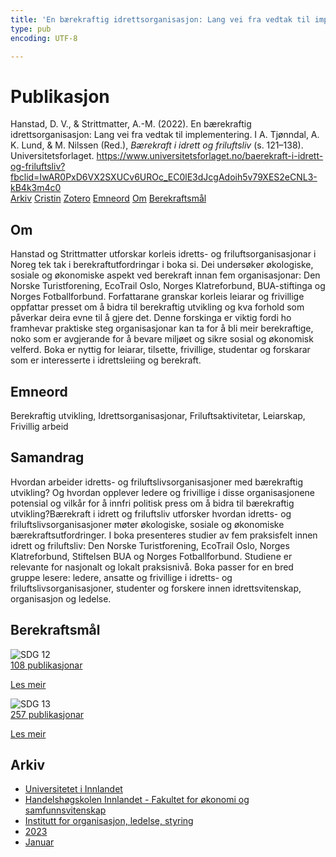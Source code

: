 ```yaml
---
title: 'En bærekraftig idrettsorganisasjon: Lang vei fra vedtak til implementering'
type: pub
encoding: UTF-8

---
```

<h1>Publikasjon</h1>
<article id="csl-bib-container-6Y758V5P" class="csl-bib-container">
  <div class="csl-bib-body"> <div class="csl-entry">Hanstad, D. V., &#38; Strittmatter, A.-M. (2022). En bærekraftig idrettsorganisasjon: Lang vei fra vedtak til implementering. I A. Tjønndal, A. K. Lund, &#38; M. Nilssen (Red.), <i>Bærekraft i idrett og friluftsliv</i> (s. 121–138). Universitetsforlaget. <a href="https://www.universitetsforlaget.no/baerekraft-i-idrett-og-friluftsliv?fbclid=IwAR0PxD6VX2SXUCv6UROc_EC0lE3dJcgAdoih5v79XES2eCNL3-kB4k3m4c0">https://www.universitetsforlaget.no/baerekraft-i-idrett-og-friluftsliv?fbclid=IwAR0PxD6VX2SXUCv6UROc_EC0lE3dJcgAdoih5v79XES2eCNL3-kB4k3m4c0</a></div> </div>
  <div class="csl-bib-buttons">
    <a href="#taxonomy-article-6Y758V5P" alt="archive" class="csl-bib-button">Arkiv</a>
    <a href="https://app.cristin.no/results/show.jsf?id=2116172" alt="Cristin" class="csl-bib-button">Cristin</a>
    <a href="http://zotero.org/groups/5881554/items/6Y758V5P" alt="Zotero" class="csl-bib-button">Zotero</a>
    <a href="#keywords-article-6Y758V5P" alt="keywords" class="csl-bib-button">Emneord</a>
    <a href="#about-article-6Y758V5P" alt="about_pub" class="csl-bib-button">Om</a>
    <a href="#sdg-article-6Y758V5P" alt="sdg" class="csl-bib-button">Berekraftsmål</a>
  </div>
  <div id="csl-bib-meta-container-6Y758V5P"></div>
</article>
<div id="csl-bib-meta-6Y758V5P" class="csl-bib-meta">
  <article id="about-article-6Y758V5P" class="about_pub-article">
    <h1>Om</h1>
    Hanstad og Strittmatter utforskar korleis idretts- og friluftsorganisasjonar i Noreg tek tak i berekraftutfordringar i boka si. Dei undersøker økologiske, sosiale og økonomiske aspekt ved berekraft innan fem organisasjonar: Den Norske Turistforening, EcoTrail Oslo, Norges Klatreforbund, BUA-stiftinga og Norges Fotballforbund. Forfattarane granskar korleis leiarar og frivillige oppfattar presset om å bidra til berekraftig utvikling og kva forhold som påverkar deira evne til å gjere det. Denne forskinga er viktig fordi ho framhevar praktiske steg organisasjonar kan ta for å bli meir berekraftige, noko som er avgjerande for å bevare miljøet og sikre sosial og økonomisk velferd. Boka er nyttig for leiarar, tilsette, frivillige, studentar og forskarar som er interesserte i idrettsleiing og berekraft.
  </article>
  <article id="keywords-article-6Y758V5P" class="keywords-article">
    <h1>Emneord</h1>
    Berekraftig utvikling, Idrettsorganisasjonar, Friluftsaktivitetar, Leiarskap, Frivillig arbeid
  </article>
  <article id="abstract-article-6Y758V5P" class="abstract-article">
    <h1>Samandrag</h1>
    Hvordan arbeider idretts- og friluftslivsorganisasjoner med bærekraftig utvikling? Og hvordan opplever ledere og frivillige i disse organisasjonene potensial og vilkår for å innfri politisk press om å bidra til bærekraftig utvikling?Bærekraft i idrett og friluftsliv utforsker hvordan idretts- og friluftslivsorganisasjoner møter økologiske, sosiale og økonomiske bærekraftsutfordringer. I boka presenteres studier av fem praksisfelt innen idrett og friluftsliv: Den Norske Turistforening, EcoTrail Oslo, Norges Klatreforbund, Stiftelsen BUA og Norges Fotballforbund. Studiene er relevante for nasjonalt og lokalt praksisnivå. Boka passer for en bred gruppe lesere: ledere, ansatte og frivillige i idretts- og friluftslivsorganisasjoner, studenter og forskere innen idrettsvitenskap, organisasjon og ledelse.
  </article>
  <article id="sdg-article-6Y758V5P" class="sdg-article">
    <h1>Berekraftsmål</h1>
    <div class="sdg-container"><div id="sdg12" class="sdg">
        <img src="{{< params subfolder >}}images/sdg/sdg12_nn.png" class="image" alt="SDG 12">
        <div class="sdg-overlay">
          <a href="/nn/archive/?key=?sdg=12#archive" class="sdg-publication-count"><span>108</span> publikasjonar</a>
          <p><a href="https://fn.no/om-fn/fns-baerekraftsmaal/ansvarlig-forbruk-og-produksjon?lang=nno-NO" class="sdg-read-more">Les meir</a></p>
        </div>
      </div> <div id="sdg13" class="sdg">
        <img src="{{< params subfolder >}}images/sdg/sdg13_nn.png" class="image" alt="SDG 13">
        <div class="sdg-overlay">
          <a href="/nn/archive/?key=?sdg=13#archive" class="sdg-publication-count"><span>257</span> publikasjonar</a>
          <p><a href="https://fn.no/om-fn/fns-baerekraftsmaal/stoppe-klimaendringene?lang=nno-NO" class="sdg-read-more">Les meir</a></p>
        </div>
      </div></div>
  </article>
  <article id="taxonomy-article-6Y758V5P" class="taxonomy-article">
    <h1>Arkiv</h1>
    <ul>
      <li>
        <a href="/nn/archive/?key=3DCRN523">Universitetet i Innlandet</a>
      </li>
      <li>
        <a href="/nn/archive/?key=DU8Q9LN9">Handelshøgskolen Innlandet - Fakultet for økonomi og samfunnsvitenskap</a>
      </li>
      <li>
        <a href="/nn/archive/?key=4LUWR3ZM">Institutt for organisasjon, ledelse, styring</a>
      </li>
      <li>
        <a href="/nn/archive/?key=THVQJFRI">2023</a>
      </li>
      <li>
        <a href="/nn/archive/?key=HPPS85RX">Januar</a>
      </li>
    </ul>
  </article>
</div>

